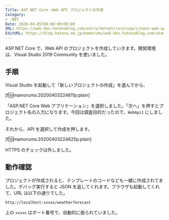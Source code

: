 ```yaml
---
Title: ASP.NET Core：Web API プロジェクトの作成
Category:
- .NET
Date: 2020-04-05T00:00:00+09:00
URL: https://web-dev.hatenablog.com/entry/dotnet/core/asp/create-web-api-project
EditURL: https://blog.hatena.ne.jp/mamorums/web-dev.hatenablog.com/atom/entry/26006613544703847
---
```


ASP.NET Core で、Web API のプロジェクトを作成していきます。開発環境は、Visual Studio 2019 Community を使いました。


## 手順
Visual Studio を起動して「新しいプロジェクトの作成」を選んでから、

[f:id:mamorums:20200403224611p:plain]

「ASP.NET Core Web アプリケーション」を選択しました。「次へ」を押すとプロジェクト名の入力になります。今回は調査目的だったので、`WebApi1` にしました。

それから、API を選択して作成を押します。

[f:id:mamorums:20200403224625p:plain]

HTTPS のチェックは外しました。


## 動作確認
プロジェクトが作成されると、テンプレートのコードなども一緒に作成されてました。デバッグ実行すると JSON を返してくれます。ブラウザも起動してくれて、URL は以下の通りでした。

```
http://localhost:xxxxx/weatherforecast
```

上の `xxxxx` はポート番号で、自動的に振られていました。
